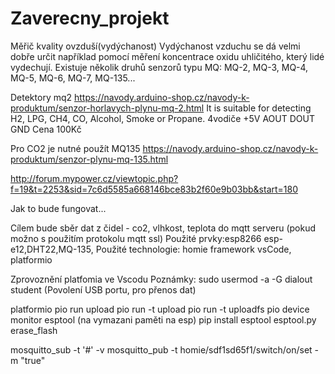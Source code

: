 # Zaverecny_projekt

Měřič kvality ovzduší(vydýchanost)
Vydýchanost vzduchu se dá velmi dobře určit například pomocí měření koncentrace oxidu uhličitého, který lidé vydechují.
Existuje několik druhů senzorů typu MQ: MQ-2, MQ-3, MQ-4, MQ-5, MQ-6, MQ-7, MQ-135...

Detektory mq2 https://navody.arduino-shop.cz/navody-k-produktum/senzor-horlavych-plynu-mq-2.html  It is suitable for detecting H2, LPG, CH4, CO, Alcohol, Smoke or Propane.
4vodiče
+5V
AOUT
DOUT
GND
Cena 100Kč

Pro CO2 je nutné použít MQ135 https://navody.arduino-shop.cz/navody-k-produktum/senzor-plynu-mq-135.html

http://forum.mypower.cz/viewtopic.php?f=19&t=2253&sid=7c6d5585a668146bce83b2f60e9b03bb&start=180

Jak to bude fungovat...

Cílem bude sběr dat z čidel - co2, vlhkost, teplota do mqtt serveru (pokud možno s použitím protokolu mqtt ssl)
Použité prvky:esp8266 esp-e12,DHT22,MQ-135,
Použité technologie: homie framework
vsCode, platformio

Zprovoznění platfomia ve Vscodu
Poznámky:
sudo usermod -a -G dialout student (Povolení USB portu, pro přenos dat)



platformio
pio run
upload 
pio run -t upload
pio run -t uploadfs
pio device monitor
esptool (na vymazani paměti na esp)
pip install esptool 
esptool.py erase_flash
           
           
mosquitto_sub -t '#' -v
mosquitto_pub -t homie/sdf1sd65f1/switch/on/set -m "true"




